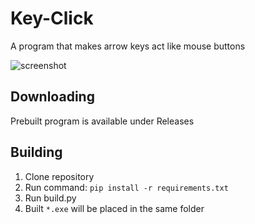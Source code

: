 # Key-Click
A program that makes arrow keys act like mouse buttons


![screenshot](https://user-images.githubusercontent.com/40371578/178462409-c3271caf-f9e2-4fce-9eb8-132f23b5dffb.png)


## Downloading
Prebuilt program is available under Releases

## Building
1. Clone repository
2. Run command: `pip install -r requirements.txt`
3. Run build.py
4. Built `*.exe` will be placed in the same folder
